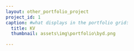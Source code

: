```yaml
---
layout: other_portfolio_project
project_id: 1
caption: #what displays in the portfolio grid:
  title: KV
  thumbnail: assets\img\portfolio\byd.png

---
```



